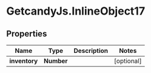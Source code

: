 # GetcandyJs.InlineObject17

## Properties

Name | Type | Description | Notes
------------ | ------------- | ------------- | -------------
**inventory** | **Number** |  | [optional] 


